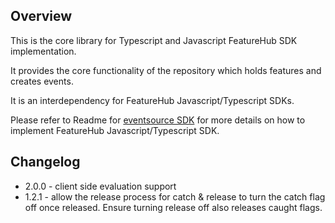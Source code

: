 ## Overview

This is the core library for Typescript and Javascript FeatureHub SDK implementation.

It provides the core functionality of the
repository which holds features and creates events.

It is an interdependency for FeatureHub Javascript/Typescript SDKs. 

Please refer to Readme for [eventsource SDK](https://www.npmjs.com/package/featurehub-eventsource-sdk) 
for more details on how to implement FeatureHub Javascript/Typescript SDK.   

## Changelog

- 2.0.0 - client side evaluation support
- 1.2.1 - allow the release process for catch & release to turn the catch flag off once released. Ensure turning
release off also releases caught flags.
  
